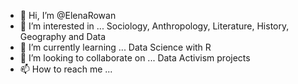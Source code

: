 - 👋 Hi, I’m @ElenaRowan
- 👀 I’m interested in ... Sociology, Anthropology, Literature, History, Geography and Data
- 🌱 I’m currently learning ... Data Science with R
- 💞️ I’m looking to collaborate on ... Data Activism projects
- 📫 How to reach me ...

<!---
ElenaRowan/ElenaRowan is a ✨ special ✨ repository because its `README.md` (this file) appears on your GitHub profile.
You can click the Preview link to take a look at your changes.
--->
